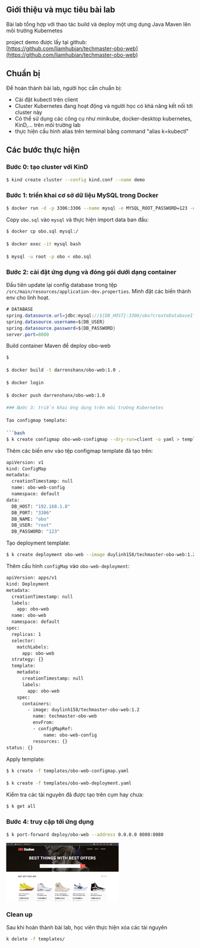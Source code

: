 ## Giới thiệu và mục tiêu bài lab

Bài lab tổng hợp với thao tác build và deploy một ưng dụng Java Maven lên môi trường Kubernetes

project demo được lấy tại github: [https://github.com/liamhubian/techmaster-obo-web](https://github.com/liamhubian/techmaster-obo-web)

## Chuẩn bị

Để hoàn thành bài lab, người học cần chuẩn bị:

- Cài đặt kubectl trên client
- Cluster Kubernetes đang hoạt động và người học có khả năng kết nối tới cluster này
- Có thể sử dụng các công cụ như minikube, docker-desktop kubernetes, KinD,... trên môi trường lab
- thực hiện cấu hình alias trên terminal bằng command "alias k=kubectl"

## Các bước thực hiện

### Bước 0: tạo cluster với KinD

```bash
$ kind create cluster --config kind.conf --name demo
```

### Bước 1: triển khai cơ sở dữ liệu MySQL trong Docker

```bash
$ docker run -d -p 3306:3306 --name mysql -e MYSQL_ROOT_PASSWORD=123 -e MYSQL_DATABASE=obo mysql:latest
```

Copy `obo.sql` vào `mysql` và thực hiện import data ban đầu:

```bash
$ docker cp obo.sql mysql:/

$ docker exec -it mysql bash

$ mysql -u root -p obo < obo.sql
```

### Bước 2: cài đặt ứng dụng và đóng gói dưới dạng container

Đầu tiên update lại config database trong tệp `/src/main/resources/application-dev.properties`. Mình đặt các biến thành env cho linh hoạt.

```java
# DATABASE
spring.datasource.url=jdbc:mysql://${DB_HOST}:3306/obo?createDatabaseIfNotExist=true&useJDBCCompliantTimezoneShift=true&useLegacyDatetimeCode=false&serverTimezone=UTC
spring.datasource.username=${DB_USER}
spring.datasource.password=${DB_PASSWORD}
server.port=8080
```

Build container Maven để deploy obo-web 

```bash
$ 

$ docker build -t darrenshanx/obo-web:1.0 .

$ docker login

$ docker push darrenshanx/obo-web:1.0

### Bước 3: triển khai ứng dụng trên môi trường Kubernetes

Tạo configmap template:

```bash
$ k create configmap obo-web-configmap --dry-run=client -o yaml > templates/obo-web-configmap.yaml
```

Thêm các biến env vào tệp configmap template đã tạo trên:

```bash
apiVersion: v1
kind: ConfigMap
metadata:
  creationTimestamp: null
  name: obo-web-config
  namespace: default
data:
  DB_HOST: "192.168.1.8"
  DB_PORT: "3306"
  DB_NAME: "obo"
  DB_USER: "root"
  DB_PASSWORD: "123"
```

Tạo deployment template:

```bash
$ k create deployment obo-web --image duylinh158/techmaster-obo-web:1.2 -o yaml --dry-run=client > templates/obo-web-deployment.yaml
```

Thêm cấu hình `configMap` vào `obo-web-deployment`:

```bash
apiVersion: apps/v1
kind: Deployment
metadata:
  creationTimestamp: null
  labels:
    app: obo-web
  name: obo-web
  namespace: default
spec:
  replicas: 1
  selector:
    matchLabels:
      app: obo-web
  strategy: {}
  template:
    metadata:
      creationTimestamp: null
      labels:
        app: obo-web
    spec:
      containers:
        - image: duylinh158/techmaster-obo-web:1.2
          name: techmaster-obo-web
          envFrom:
          - configMapRef:
              name: obo-web-config
          resources: {}
status: {}
```

Apply template:

```bash
$ k create -f templates/obo-web-configmap.yaml

$ k create -f templates/obo-web-deployment.yaml
```

Kiểm tra các tài nguyên đã được tạo trên cụm hay chưa:

```bash
$ k get all
```

### Bước 4: truy cập tới ứng dụng
```bash
$ k port-forward deploy/obo-web --address 0.0.0.0 8080:8080
```

<img src="images/obo-web.png" width="60%">

### Clean up
Sau khi hoàn thành bài lab, học viên thực hiện xóa các tài nguyên
```bash
k delete -f templates/
```